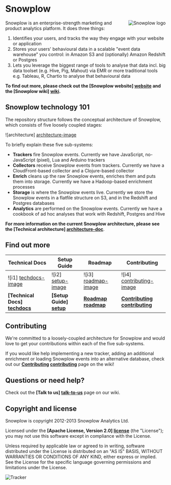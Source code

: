 # Snowplow

<img src="https://d3i6fms1cm1j0i.cloudfront.net/github-wiki/images/snowplow-logo-large.png"
 alt="Snowplow logo" title="Snowplow" align="right" />

Snowplow is an enterprise-strength marketing and product analytics platform. It does three things:

1. Identifies your users, and tracks the way they engage with your website or application
2. Stores your users' behavioural data in a scalable "event data warehouse" you control: in Amazon S3 and (optionally) Amazon Redshift or Postgres
3. Lets you leverage the biggest range of tools to analyse that data incl. big data toolset (e.g. Hive, Pig, Mahout) via EMR or more traditional tools e.g. Tableau, R, Chartio to analyse that behavioural data

**To find out more, please check out the [Snowplow website] [website] and the [Snowplow wiki] [wiki].**

## Snowplow technology 101

The repository structure follows the conceptual architecture of Snowplow, which consists of five loosely coupled stages:

![architecture] [architecture-image]

To briefly explain these five sub-systems:

* **Trackers** fire Snowplow events. Currently we have JavaScript, no-JavaScript (pixel), Lua and Arduino trackers
* **Collectors** receive Snowplow events from trackers. Currently we have a CloudFront-based collector and a Clojure-based collector
* **Enrich** cleans up the raw Snowplow events, enriches them and puts them into storage. Currently we have a Hadoop-based enrichment processes
* **Storage** is where the Snowplow events live. Currently we store the Snowplow events in a flatfile structure on S3, and in the Redshift and Postgres databases
* **Analytics** are performed on the Snowplow events. Currently we have a cookbook of ad hoc analyses that work with Redshift, Postgres and Hive 

**For more information on the current Snowplow architecture, please see the [Technical architecture] [architecture-doc]**.

## Find out more

| Technical Docs                  | Setup Guide               | Roadmap                 | Contributing                      |
|---------------------------------|---------------------------|-------------------------|-----------------------------------|
| ![i1] [techdocs-image]          | ![i2] [setup-image]       | ![i3] [roadmap-image]   | ![i4] [contributing-image]        |
| **[Technical Docs] [techdocs]** | **[Setup Guide] [setup]** | **[Roadmap] [roadmap]** | **[Contributing] [contributing]** |

## Contributing

We're committed to a loosely-coupled architecture for Snowplow and would love to get your contributions within each of the five sub-systems.

If you would like help implementing a new tracker, adding an additional enrichment or loading Snowplow events into an alternative database, check out our **[Contributing] [contributing]** page on the wiki!

## Questions or need help?

Check out the **[Talk to us] [talk-to-us]** page on our wiki.

## Copyright and license

Snowplow is copyright 2012-2013 Snowplow Analytics Ltd.

Licensed under the **[Apache License, Version 2.0] [license]** (the "License");
you may not use this software except in compliance with the License.

Unless required by applicable law or agreed to in writing, software
distributed under the License is distributed on an "AS IS" BASIS,
WITHOUT WARRANTIES OR CONDITIONS OF ANY KIND, either express or implied.
See the License for the specific language governing permissions and
limitations under the License.

![Tracker](https://collector.snplow.com/i?&e=pv&page=Root%20README&aid=snowplowgithub&p=web&tv=no-js-0.1.0)

[website]: http://snowplowanalytics.com
[wiki]: https://github.com/snowplow/snowplow/wiki
[architecture-image]: https://d3i6fms1cm1j0i.cloudfront.net/github-wiki/images/technical-architecture.png
[architecture-doc]: https://github.com/snowplow/snowplow/wiki/Technical-architecture
[talk-to-us]: https://github.com/snowplow/snowplow/wiki/Talk-to-us
[contributing]: https://github.com/snowplow/snowplow/wiki/Contributing
[license]: http://www.apache.org/licenses/LICENSE-2.0
[setup]: https://github.com/snowplow/snowplow/wiki/Setting-up-SnowPlow
[tech-docs]: https://github.com/snowplow/snowplow/wiki/SnowPlow%20technical%20documentation
[tracker-protocol]: https://github.com/snowplow/snowplow/wiki/snowplow-tracker-protocol
[collector-logs]: https://github.com/snowplow/snowplow/wiki/Collector-logging-formats
[data-structure]: https://github.com/snowplow/snowplow/wiki/canonical-event-model

[techdocs-image]: https://d3i6fms1cm1j0i.cloudfront.net/github/images/techdocs.png
[setup-image]: https://d3i6fms1cm1j0i.cloudfront.net/github/images/setup.png
[roadmap-image]: https://d3i6fms1cm1j0i.cloudfront.net/github/images/roadmap.png
[contributing-image]: https://d3i6fms1cm1j0i.cloudfront.net/github/images/contributing.png

[techdocs]: https://github.com/snowplow/snowplow/wiki/SnowPlow-technical-documentation
[setup]: https://github.com/snowplow/snowplow/wiki/Setting-up-SnowPlow
[roadmap]: https://github.com/snowplow/snowplow/wiki/Product-roadmap
[contributing]: https://github.com/snowplow/snowplow/wiki/Contributing
